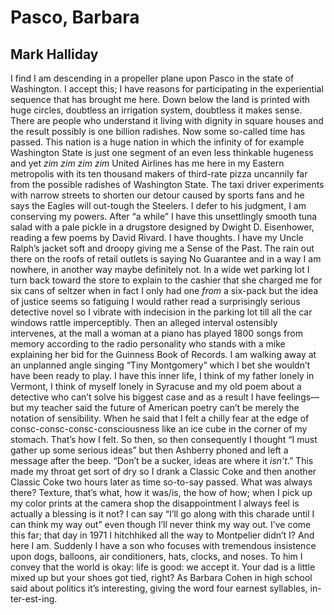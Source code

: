 # Pasco, Barbara
## Mark Halliday
I find I am descending in a propeller plane upon Pasco
in the state of Washington. I accept this;
I have reasons for participating in the experiential sequence
that has brought me here. Down below the land is printed
with huge circles, doubtless an irrigation system,
doubtless it makes sense. There are people who understand it
living with dignity in square houses
and the result possibly is one billion radishes.
Now some so-called time has passed. This nation
is a huge nation in which the infinity of for example
Washington State
is just one segment of an even less thinkable hugeness
and yet _zim zim zim zim_ United Airlines has me
here in my Eastern metropolis
with its ten thousand makers of third-rate pizza
uncannily far from the possible radishes of Washington State.
The taxi driver experiments with narrow streets
to shorten our detour caused by sports fans and he says
the Eagles will out-tough the Steelers.
I defer to his judgment, I am conserving my powers.
After “a while” I have this unsettlingly smooth tuna salad
with a pale pickle
in a drugstore designed by Dwight D. Eisenhower,
reading a few poems by David Rivard. I have thoughts.
I have my Uncle Ralph’s jacket soft and droopy giving me
a Sense of the Past. The rain out there
on the roofs of retail outlets is saying No Guarantee
and in a way I am nowhere, in another way maybe
definitely not. In a wide wet parking lot
I turn back toward the store to explain to the cashier
that she charged me for six cans of seltzer when in fact
I only had one _from_ a six-pack
but the idea of justice seems so fatiguing
I would rather read a surprisingly serious detective novel
so I vibrate with indecision in the parking lot
till all the car windows rattle imperceptibly. Then
an alleged interval ostensibly intervenes, at the mall
a woman at a piano has played 1800 songs from memory
according to the radio personality who stands with a mike
explaining her bid for the Guinness Book of Records.
I am walking away at an unplanned angle singing “Tiny Montgomery”
which I bet she wouldn’t have been ready to play.
I have this inner life, I think of my father
lonely in Vermont, I think of myself lonely in Syracuse
and my old poem about a detective who can’t solve his biggest case
and as a result I have feelings—but my teacher said
the future of American poetry can’t be merely
the notation of sensibility. When he said that I felt
a chilly fear at the edge of consc-consc-consc-consciousness
like an ice cube in the corner of my stomach.
That’s how I felt. So then, so then consequently
I thought “I must gather up some serious ideas” but then
Ashberry phoned and left a message after the beep.
“Don’t be a sucker, ideas are where it _isn’t_.”
This made my throat get sort of dry so I drank a Classic Coke
and then another Classic Coke two hours later
as time so-to-say passed. What was always there?
Texture, that’s what, how it was/is, the how of how;
when I pick up my color prints at the camera shop
the disappointment I always feel is actually a blessing
is it not? I can say “I’ll go along with this charade
until I can think my way out” even though I’ll never
think my way out. I’ve come this far;
that day in 1971 I hitchhiked all the way to Montpelier
didn’t I? And here I am.
Suddenly I have a son
who focuses with tremendous insistence upon
dogs, balloons, air conditioners, hats, clocks, and noses.
To him I convey that the world is okay:
life is good: we accept it. Your dad is a little mixed up
but your shoes got tied, right?
As Barbara Cohen in high school said about politics
it’s interesting, giving the word four earnest syllables,
in-ter-est-ing.